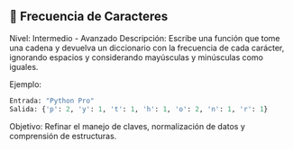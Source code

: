 ## 🧠 Frecuencia de Caracteres

Nivel: Intermedio - Avanzado
Descripción:
Escribe una función que tome una cadena y devuelva un diccionario con la frecuencia de cada carácter, ignorando espacios y considerando mayúsculas y minúsculas como iguales.

Ejemplo:

```python
Entrada: "Python Pro"
Salida: {'p': 2, 'y': 1, 't': 1, 'h': 1, 'o': 2, 'n': 1, 'r': 1}
```

Objetivo:
Refinar el manejo de claves, normalización de datos y comprensión de estructuras.
